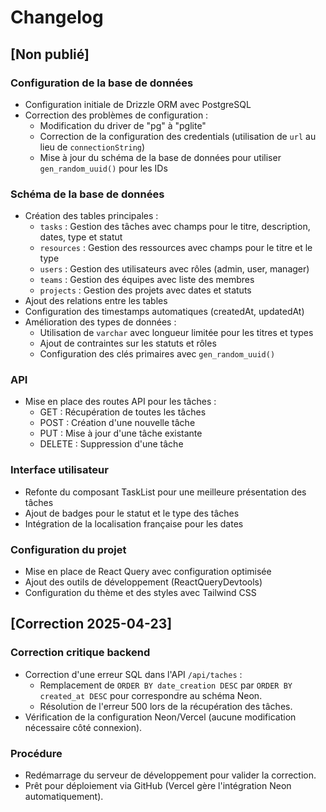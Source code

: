 # Changelog

## [Non publié]

### Configuration de la base de données
- Configuration initiale de Drizzle ORM avec PostgreSQL
- Correction des problèmes de configuration :
  - Modification du driver de "pg" à "pglite"
  - Correction de la configuration des credentials (utilisation de `url` au lieu de `connectionString`)
  - Mise à jour du schéma de la base de données pour utiliser `gen_random_uuid()` pour les IDs

### Schéma de la base de données
- Création des tables principales :
  - `tasks` : Gestion des tâches avec champs pour le titre, description, dates, type et statut
  - `resources` : Gestion des ressources avec champs pour le titre et le type
  - `users` : Gestion des utilisateurs avec rôles (admin, user, manager)
  - `teams` : Gestion des équipes avec liste des membres
  - `projects` : Gestion des projets avec dates et statuts
- Ajout des relations entre les tables
- Configuration des timestamps automatiques (createdAt, updatedAt)
- Amélioration des types de données :
  - Utilisation de `varchar` avec longueur limitée pour les titres et types
  - Ajout de contraintes sur les statuts et rôles
  - Configuration des clés primaires avec `gen_random_uuid()`

### API
- Mise en place des routes API pour les tâches :
  - GET : Récupération de toutes les tâches
  - POST : Création d'une nouvelle tâche
  - PUT : Mise à jour d'une tâche existante
  - DELETE : Suppression d'une tâche

### Interface utilisateur
- Refonte du composant TaskList pour une meilleure présentation des tâches
- Ajout de badges pour le statut et le type des tâches
- Intégration de la localisation française pour les dates

### Configuration du projet
- Mise en place de React Query avec configuration optimisée
- Ajout des outils de développement (ReactQueryDevtools)
- Configuration du thème et des styles avec Tailwind CSS 

## [Correction 2025-04-23]

### Correction critique backend
- Correction d'une erreur SQL dans l'API `/api/taches` :
  - Remplacement de `ORDER BY date_creation DESC` par `ORDER BY created_at DESC` pour correspondre au schéma Neon.
  - Résolution de l'erreur 500 lors de la récupération des tâches.
- Vérification de la configuration Neon/Vercel (aucune modification nécessaire côté connexion).

### Procédure
- Redémarrage du serveur de développement pour valider la correction.
- Prêt pour déploiement via GitHub (Vercel gère l'intégration Neon automatiquement). 